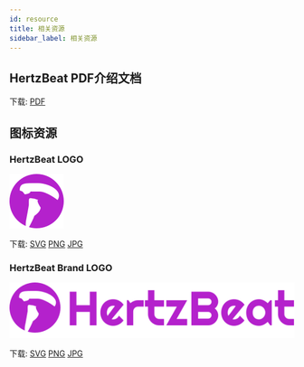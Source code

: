 ```yaml
---
id: resource  
title: 相关资源    
sidebar_label: 相关资源     
---
```


## HertzBeat PDF介绍文档

下载: [PDF](http://cdn.hertzbeat.com/hertzbeat.pdf)

## 图标资源  

### HertzBeat LOGO   

![logo](/img/hertzbeat-logo.svg)  

下载: [SVG](https://gitee.com/dromara/hertzbeat/raw/master/home/static/img/hertzbeat-logo.svg) [PNG](https://gitee.com/dromara/hertzbeat/raw/master/home/static/img/hertzbeat-logo.png)  [JPG](https://gitee.com/dromara/hertzbeat/raw/master/home/static/img/hertzbeat-logo.jpg)     

### HertzBeat Brand LOGO  

![logo](/img/hertzbeat-brand.svg)

下载: [SVG](https://gitee.com/dromara/hertzbeat/raw/master/home/static/img/hertzbeat-brand.svg) [PNG](https://gitee.com/dromara/hertzbeat/raw/master/home/static/img/hertzbeat-brand.png) [JPG](https://gitee.com/dromara/hertzbeat/raw/master/home/static/img/hertzbeat-brand.jpg)

